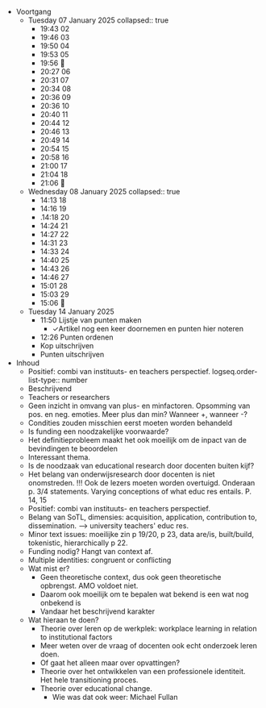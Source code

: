 - Voortgang
	- Tuesday 07 January 2025
	  collapsed:: true
		- 19:43 02
		- 19:46 03
		- 19:50 04
		- 19:53 05
		- 19:56 🛑
		- 20:27 06
		- 20:31 07
		- 20:34 08
		- 20:36 09
		- 20:36 10
		- 20:40 11
		- 20:44 12
		- 20:46 13
		- 20:49 14
		- 20:54 15
		- 20:58 16
		- 21:00 17
		- 21:04 18
		- 21:06 🛑
	- Wednesday 08 January 2025
	  collapsed:: true
		- 14:13 18
		- 14:16 19
		- .14:18 20
		- 14:24 21
		- 14:27 22
		- 14:31 23
		- 14:33 24
		- 14:40 25
		- 14:43 26
		- 14:46 27
		- 15:01 28
		- 15:03 29
		- 15:06 🛑
	- Tuesday 14 January 2025
		- 11:50 Lijstje van punten maken
			- ✓Artikel nog een keer doornemen en punten hier noteren
		- 12:26 Punten ordenen
		- Kop uitschrijven
		- Punten uitschrijven
- Inhoud
	- Positief: combi van instituuts- en teachers perspectief.
	  logseq.order-list-type:: number
	- Beschrijvend
	- Teachers or researchers
	- Geen inzicht in omvang van plus- en minfactoren. Opsomming van pos. en neg. emoties. Meer plus dan min? Wanneer +, wanneer -?
	- Condities zouden misschien eerst moeten worden behandeld
	- Is funding een noodzakelijke voorwaarde?
	- Het definitieprobleem maakt het ook moeilijk om de inpact van de bevindingen te beoordelen
	- Interessant thema.
	- Is de noodzaak van educational research door docenten buiten kijf?
	- Het belang van onderwijsresearch door docenten is niet onomstreden. !!! Ook de lezers moeten worden overtuigd. Onderaan p. 3/4 statements. Varying conceptions of what educ res entails. P. 14, 15
	- Positief: combi van instituuts- en teachers perspectief.
	- Belang van SoTL, dimensies: acquisition, application, contribution to, dissemination. --> university teachers' educ res.
	- Minor text issues: moeilijke zin p 19/20, p 23, data are/is, built/build, tokenistic, hierarchically p 22.
	- Funding nodig? Hangt van context af.
	- Multiple identities: congruent or conflicting
	- Wat mist er?
		- Geen theoretische context, dus ook geen theoretische opbrengst. AMO voldoet niet.
		- Daarom ook moeilijk om te bepalen wat bekend is een wat nog onbekend is
		- Vandaar het beschrijvend karakter
	- Wat hieraan te doen?
		- Theorie over leren op de werkplek: workplace learning in relation to institutional factors
		- Meer weten over de vraag of docenten ook echt onderzoek leren doen.
		- Of gaat het alleen maar over opvattingen?
		- Theorie over het ontwikkelen van een professionele identiteit. Het hele transitioning proces.
		- Theorie over educational change.
			- Wie was dat ook weer: Michael Fullan